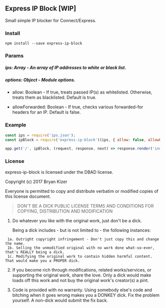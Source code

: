 ## Express IP Block [WIP]

Small simple IP blocker for Connect/Express.

### Install

```npm install --save express-ip-block```

### Params

##### ips: Array - An array of IP addresses to white or black list.

##### options: Object - Module options.
* allow: Boolean - If true, treats passed IP(s) as whitelisted. Otherwise, treats them as blacklisted. Default is true.

* allowForwarded: Boolean - If true, checks various forwarded-for headers for an IP. Default is false.

### Example
```javascript
const ips = require('ips.json');
const ipBlock = require('express-ip-block')(ips, { allow: false, allowForwarded: true });

app.get('/', ipBlock, (request, response, next) => response.render('index'));
```


### License

  express-ip-block is licensed under the DBAD license.

  Copyright (c) 2017 Bryan Kizer

   Everyone is permitted to copy and distribute verbatim or modified
   copies of this license document.

  > DON'T BE A DICK PUBLIC LICENSE
  > TERMS AND CONDITIONS FOR COPYING, DISTRIBUTION AND MODIFICATION

   1. Do whatever you like with the original work, just don't be a dick.

       Being a dick includes - but is not limited to - the following instances:

     1a. Outright copyright infringement - Don't just copy this and change the name.  
     1b. Selling the unmodified original with no work done what-so-ever, that's REALLY being a dick.  
     1c. Modifying the original work to contain hidden harmful content. That would make you a PROPER dick.  

   2. If you become rich through modifications, related works/services, or supporting the original work,
   share the love. Only a dick would make loads off this work and not buy the original work's
   creator(s) a pint.

   3. Code is provided with no warranty. Using somebody else's code and bitching when it goes wrong makes
   you a DONKEY dick. Fix the problem yourself. A non-dick would submit the fix back.
